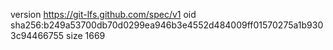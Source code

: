 version https://git-lfs.github.com/spec/v1
oid sha256:b249a53700db70d0299ea946b3e4552d484009ff01570275a1b9303c94466755
size 1669
